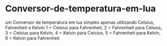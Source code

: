 # Conversor-de-temperatura-em-lua
um Conversor de temperatura em lua simples
apenas utilizando Celsius, Fahrenheit e Kelvin
1 = Celsius para Fahrenheit, 
2 = Fahrenheit para Celsius, 
3 = Celsius para Kelvin, 
4 = Kelvin para Celcius, 
5 = Fahrenheit para Kelvin, 
6 = Kelvin para Fahrenheit
